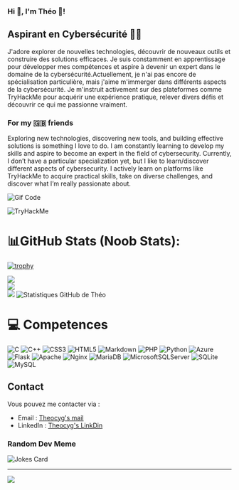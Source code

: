### Hi 👋, I'm Théo 🏴!

## Aspirant en Cybersécurité 🏴‍☠️

J'adore explorer de nouvelles technologies, découvrir de nouveaux outils et construire des solutions efficaces. Je suis constamment en apprentissage pour développer mes compétences et aspire à devenir un expert dans le domaine de la cybersécurité.Actuellement, je n'ai pas encore de spécialisation particulière, mais j'aime m'immerger dans différents aspects de la cybersécurité. Je m'instruit activement sur des plateformes comme TryHackMe pour acquérir une expérience pratique, relever divers défis et découvrir ce qui me passionne vraiment.

### For my 🇬🇧 friends
Exploring new technologies, discovering new tools, and building effective solutions is something I love to do. I am constantly learning to develop my skills and aspire to become an expert in the field of cybersecurity. Currently, I don’t have a particular specialization yet, but I like to learn/discover different aspects of cybersecurity. I actively learn on platforms like TryHackMe to acquire practical skills, take on diverse challenges, and discover what I’m really passionate about.

![Gif Code](https://media.giphy.com/media/bGgsc5mWoryfgKBx1u/giphy.gif)


<script src="https://tryhackme.com/badge/1851300"></script>
<img src="https://tryhackme-badges.s3.amazonaws.com/Picsou..png" alt="TryHackMe">

# 📊GitHub Stats (Noob Stats):
[![trophy](https://github-profile-trophy.vercel.app/?username=ryo-ma&theme=onedark)](https://github.com/Theocyg/github-profile-trophy)

![](https://github-readme-stats.vercel.app/api?username=Theocyg&theme=omni&hide_border=true&include_all_commits=false&count_private=false)<br/>
![](https://github-readme-streak-stats.herokuapp.com/?user=Theocyg&theme=omni&hide_border=true)<br/>
![](https://github-readme-stats.vercel.app/api/top-langs/?username=Theocyg&theme=omni&hide_border=true&include_all_commits=false&count_private=false&layout=compact)
![Statistiques GitHub de Théo](https://github-readme-stats.vercel.app/api?username=Theocyg&theme=omni&hide_border=true&include_all_commits=false&count_private=false&rand=123)

# 💻 Competences
![C](https://img.shields.io/badge/c-%2300599C.svg?style=for-the-badge&logo=c&logoColor=white) ![C++](https://img.shields.io/badge/c++-%2300599C.svg?style=for-the-badge&logo=c%2B%2B&logoColor=white) ![CSS3](https://img.shields.io/badge/css3-%231572B6.svg?style=for-the-badge&logo=css3&logoColor=white) ![HTML5](https://img.shields.io/badge/html5-%23E34F26.svg?style=for-the-badge&logo=html5&logoColor=white) ![Markdown](https://img.shields.io/badge/markdown-%23000000.svg?style=for-the-badge&logo=markdown&logoColor=white) ![PHP](https://img.shields.io/badge/php-%23777BB4.svg?style=for-the-badge&logo=php&logoColor=white) ![Python](https://img.shields.io/badge/python-3670A0?style=for-the-badge&logo=python&logoColor=ffdd54) ![Azure](https://img.shields.io/badge/azure-%230072C6.svg?style=for-the-badge&logo=azure-devops&logoColor=white) ![Flask](https://img.shields.io/badge/flask-%23000.svg?style=for-the-badge&logo=flask&logoColor=white) ![Apache](https://img.shields.io/badge/apache-%23D42029.svg?style=for-the-badge&logo=apache&logoColor=white) ![Nginx](https://img.shields.io/badge/nginx-%23009639.svg?style=for-the-badge&logo=nginx&logoColor=white) ![MariaDB](https://img.shields.io/badge/MariaDB-003545?style=for-the-badge&logo=mariadb&logoColor=white) ![MicrosoftSQLServer](https://img.shields.io/badge/Microsoft%20SQL%20Sever-CC2927?style=for-the-badge&logo=microsoft%20sql%20server&logoColor=white) ![SQLite](https://img.shields.io/badge/sqlite-%2307405e.svg?style=for-the-badge&logo=sqlite&logoColor=white) ![MySQL](https://img.shields.io/badge/mysql-%2300f.svg?style=for-the-badge&logo=mysql&logoColor=white)

## Contact

Vous pouvez me contacter via :

- Email : [Theocyg's mail](mailto:picsou2600@proton.me)
- LinkedIn : [Theocyg's LinkDin](https://www.linkedin.com/in/theo-cygan/)

### Random Dev Meme

<img src="https://readme-jokes.vercel.app/api" alt="Jokes Card" />

---
[![](https://visitcount.itsvg.in/api?id=Theocyg&icon=0&color=0)](https://visitcount.itsvg.in)
